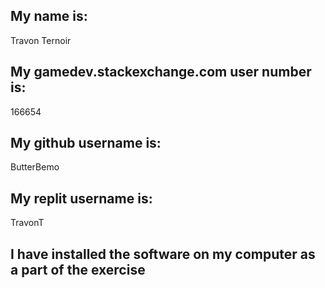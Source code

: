 ## My name is:
Travon Ternoir

## My gamedev.stackexchange.com user number is:
166654

## My github username is:
ButterBemo

## My replit username is:
TravonT

## I have installed the software on my computer as a part of the exercise
```
